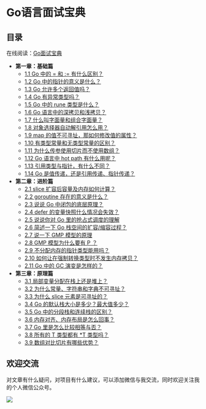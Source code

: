 # Go语言面试宝典

## 目录

在线阅读：[Go面试宝典](https://go-interview.iswbm.com/)

- **第一章：基础篇**
   * [1.1 Go 中的 = 和 := 有什么区别？](https://go-interview.iswbm.com/c01/c01_01.html)
   * [1.2 Go 中的指针的意义是什么？](https://go-interview.iswbm.com/c01/c01_02.html)
   * [1.3 Go 允许多个返回值吗？](https://go-interview.iswbm.com/c01/c01_03.html)
   * [1.4 Go 有异常类型吗？](https://go-interview.iswbm.com/c01/c01_04.html)
   * [1.5 Go 中的 rune 类型是什么？](https://go-interview.iswbm.com/c01/c01_05.html)
   * [1.6 Go 语言中的深拷贝和浅拷贝？](https://go-interview.iswbm.com/c01/c01_06.html)
   * [1.7 什么叫字面量和组合字面量？](https://go-interview.iswbm.com/c01/c01_07.html)
   * [1.8 对象选择器自动解引用怎么用？](https://go-interview.iswbm.com/c01/c01_08.html)
   * [1.9 map 的值不可寻址，那如何修改值的属性？](https://go-interview.iswbm.com/c01/c01_09.html)
   * [1.10 有类型常量和无类型常量的区别？](https://go-interview.iswbm.com/c01/c01_10.html)
   * [1.11 为什么传参使用切片而不使用数组？](https://go-interview.iswbm.com/c01/c01_11.html)
   * [1.12 Go 语言中 hot path 有什么用呢？](https://go-interview.iswbm.com/c01/c01_12.html)
   * [1.13 引用类型与指针，有什么不同？](https://go-interview.iswbm.com/c01/c01_13.html)
   * [1.14 Go 是值传递，还是引用传递、指针传递？](https://go-interview.iswbm.com/c01/c01_14.html)
- **第二章：进阶篇**
   * [2.1 slice 扩容后容量及内存如何计算？](https://go-interview.iswbm.com/c02/c02_01.html)
   * [2.2 goroutine 存在的意义是什么？](https://go-interview.iswbm.com/c02/c02_02.html)
   * [2.3 说说 Go 中闭包的底层原理？](https://go-interview.iswbm.com/c02/c02_03.html)
   * [2.4 defer 的变量快照什么情况会失效？](https://go-interview.iswbm.com/c02/c02_04.html)
   * [2.5 说说你对 Go 里的抢占式调度的理解](https://go-interview.iswbm.com/c02/c02_05.html)
   * [2.6 简述一下 Go 栈空间的扩容/缩容过程？](https://go-interview.iswbm.com/c02/c02_06.html)
   * [2.7 说一下 GMP 模型的原理](https://go-interview.iswbm.com/c02/c02_07.html)
   * [2.8 GMP 模型为什么要有 P  ？](https://go-interview.iswbm.com/c02/c02_08.html)
   * [2.9 不分配内存的指针类型能用吗？](https://go-interview.iswbm.com/c02/c02_09.html)
   * [2.10 如何让在强制转换类型时不发生内存拷贝？](https://go-interview.iswbm.com/c02/c02_10.html)
   * [2.11 Go 中的 GC 演变是怎样的？](https://go-interview.iswbm.com/c02/c02_11.html)
- **第三章：原理篇**
   * [3.1 局部变量分配在栈上还是堆上？](https://go-interview.iswbm.com/c03/c03_01.html)
   * [3.2 为什么常量、字符串和字典不可寻址？](https://go-interview.iswbm.com/c03/c03_02.html)
   * [3.3 为什么 slice 元素是可寻址的？](https://go-interview.iswbm.com/c03/c03_03.html)
   * [3.4 Go 的默认栈大小是多少？最大值多少？](https://go-interview.iswbm.com/c03/c03_04.html)
   * [3.5 Go 中的分段栈和连续栈的区别？](https://go-interview.iswbm.com/c03/c03_05.html)
   * [3.6 内存对齐、内存布局是怎么回事？](https://go-interview.iswbm.com/c03/c03_06.html)
   * [3.7 Go 里是怎么比较相等与否？](https://go-interview.iswbm.com/c03/c03_07.html)
   * [3.8 所有的 T 类型都有 *T 类型吗？](https://go-interview.iswbm.com/c03/c03_08.html)
   * [3.9 数组对比切片有哪些优势？](https://go-interview.iswbm.com/c03/c03_09.html)

## 欢迎交流

对文章有什么疑问，对项目有什么建议，可以添加微信与我交流，同时欢迎关注我的个人微信公众号。

![](http://image.iswbm.com/image-20201117200633901.png)




